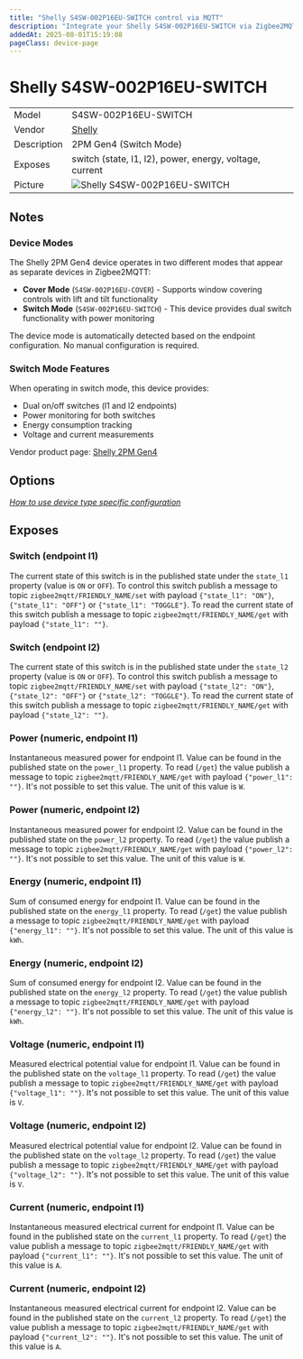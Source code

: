```yaml
---
title: "Shelly S4SW-002P16EU-SWITCH control via MQTT"
description: "Integrate your Shelly S4SW-002P16EU-SWITCH via Zigbee2MQTT with whatever smart home infrastructure you are using without the vendor's bridge or gateway."
addedAt: 2025-08-01T15:19:08
pageClass: device-page
---
```


<!-- !!!! -->
<!-- ATTENTION: This file is auto-generated through docgen! -->
<!-- You can only edit the "Notes"-Section between the two comment lines "Notes BEGIN" and "Notes END". -->
<!-- Do not use h1 or h2 heading within "## Notes"-Section. -->
<!-- !!!! -->

# Shelly S4SW-002P16EU-SWITCH

|     |     |
|-----|-----|
| Model | S4SW-002P16EU-SWITCH  |
| Vendor  | [Shelly](/supported-devices/#v=Shelly)  |
| Description | 2PM Gen4 (Switch Mode) |
| Exposes | switch (state, l1, l2), power, energy, voltage, current |
| Picture | ![Shelly S4SW-002P16EU-SWITCH](https://www.zigbee2mqtt.io/images/devices/2PM.png) |


<!-- Notes BEGIN: You can edit here. Add "## Notes" headline if not already present. -->
## Notes

### Device Modes
The Shelly 2PM Gen4 device operates in two different modes that appear as separate devices in Zigbee2MQTT:

- **Cover Mode** (`S4SW-002P16EU-COVER`) - Supports window covering controls with lift and tilt functionality
- **Switch Mode** (`S4SW-002P16EU-SWITCH`) - This device provides dual switch functionality with power monitoring

The device mode is automatically detected based on the endpoint configuration. No manual configuration is required.

### Switch Mode Features
When operating in switch mode, this device provides:
- Dual on/off switches (l1 and l2 endpoints)
- Power monitoring for both switches
- Energy consumption tracking
- Voltage and current measurements

Vendor product page: [Shelly 2PM Gen4](https://kb.shelly.cloud/knowledge-base/shelly-2pm-gen4)
<!-- Notes END: Do not edit below this line -->



## Options
*[How to use device type specific configuration](../guide/configuration/devices-groups.md#specific-device-options)*


## Exposes

### Switch (endpoint l1)
The current state of this switch is in the published state under the `state_l1` property (value is `ON` or `OFF`).
To control this switch publish a message to topic `zigbee2mqtt/FRIENDLY_NAME/set` with payload `{"state_l1": "ON"}`, `{"state_l1": "OFF"}` or `{"state_l1": "TOGGLE"}`.
To read the current state of this switch publish a message to topic `zigbee2mqtt/FRIENDLY_NAME/get` with payload `{"state_l1": ""}`.

### Switch (endpoint l2)
The current state of this switch is in the published state under the `state_l2` property (value is `ON` or `OFF`).
To control this switch publish a message to topic `zigbee2mqtt/FRIENDLY_NAME/set` with payload `{"state_l2": "ON"}`, `{"state_l2": "OFF"}` or `{"state_l2": "TOGGLE"}`.
To read the current state of this switch publish a message to topic `zigbee2mqtt/FRIENDLY_NAME/get` with payload `{"state_l2": ""}`.

### Power (numeric, endpoint l1)
Instantaneous measured power for endpoint l1.
Value can be found in the published state on the `power_l1` property.
To read (`/get`) the value publish a message to topic `zigbee2mqtt/FRIENDLY_NAME/get` with payload `{"power_l1": ""}`.
It's not possible to set this value.
The unit of this value is `W`.

### Power (numeric, endpoint l2)
Instantaneous measured power for endpoint l2.
Value can be found in the published state on the `power_l2` property.
To read (`/get`) the value publish a message to topic `zigbee2mqtt/FRIENDLY_NAME/get` with payload `{"power_l2": ""}`.
It's not possible to set this value.
The unit of this value is `W`.

### Energy (numeric, endpoint l1)
Sum of consumed energy for endpoint l1.
Value can be found in the published state on the `energy_l1` property.
To read (`/get`) the value publish a message to topic `zigbee2mqtt/FRIENDLY_NAME/get` with payload `{"energy_l1": ""}`.
It's not possible to set this value.
The unit of this value is `kWh`.

### Energy (numeric, endpoint l2)
Sum of consumed energy for endpoint l2.
Value can be found in the published state on the `energy_l2` property.
To read (`/get`) the value publish a message to topic `zigbee2mqtt/FRIENDLY_NAME/get` with payload `{"energy_l2": ""}`.
It's not possible to set this value.
The unit of this value is `kWh`.

### Voltage (numeric, endpoint l1)
Measured electrical potential value for endpoint l1.
Value can be found in the published state on the `voltage_l1` property.
To read (`/get`) the value publish a message to topic `zigbee2mqtt/FRIENDLY_NAME/get` with payload `{"voltage_l1": ""}`.
It's not possible to set this value.
The unit of this value is `V`.

### Voltage (numeric, endpoint l2)
Measured electrical potential value for endpoint l2.
Value can be found in the published state on the `voltage_l2` property.
To read (`/get`) the value publish a message to topic `zigbee2mqtt/FRIENDLY_NAME/get` with payload `{"voltage_l2": ""}`.
It's not possible to set this value.
The unit of this value is `V`.

### Current (numeric, endpoint l1)
Instantaneous measured electrical current for endpoint l1.
Value can be found in the published state on the `current_l1` property.
To read (`/get`) the value publish a message to topic `zigbee2mqtt/FRIENDLY_NAME/get` with payload `{"current_l1": ""}`.
It's not possible to set this value.
The unit of this value is `A`.

### Current (numeric, endpoint l2)
Instantaneous measured electrical current for endpoint l2.
Value can be found in the published state on the `current_l2` property.
To read (`/get`) the value publish a message to topic `zigbee2mqtt/FRIENDLY_NAME/get` with payload `{"current_l2": ""}`.
It's not possible to set this value.
The unit of this value is `A`.

